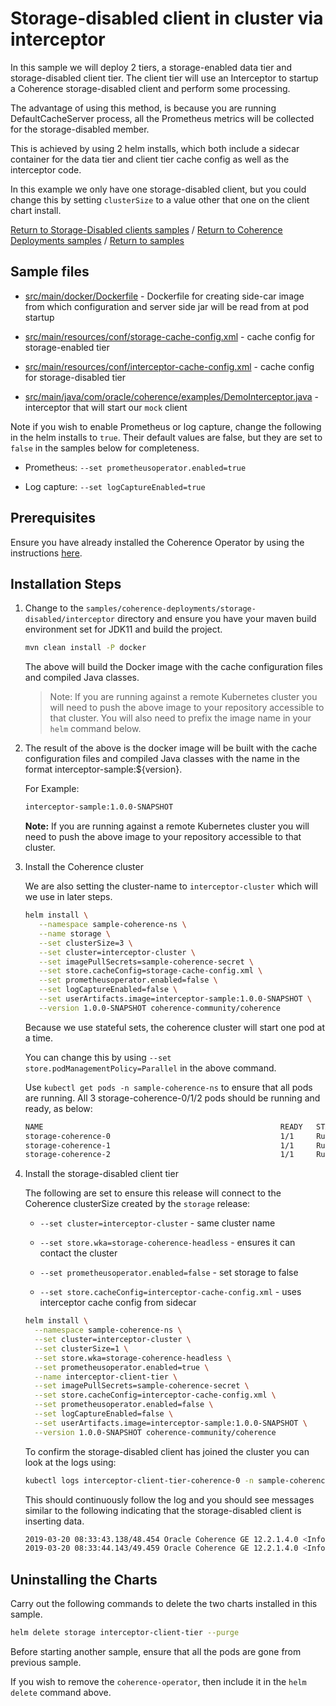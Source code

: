 # Storage-disabled client in cluster via interceptor

In this sample we will deploy 2 tiers, a storage-enabled data tier and
storage-disabled client tier. The client tier will use an Interceptor to
startup a Coherence storage-disabled client and perform some processing.

The advantage of using this method, is because you are running DefaultCacheServer
process, all the Prometheus metrics will be collected for the storage-disabled member.

This is achieved by using 2 helm installs, which both include a sidecar container
for the data tier and client tier cache config as well as the interceptor code.

In this example we only have one storage-disabled client, but you could change this by setting `clusterSize` to a value other that one on the client chart install.

[Return to Storage-Disabled clients samples](../) / [Return to Coherence Deployments samples](../../) / [Return to samples](../../../README.md#list-of-samples)

## Sample files

* [src/main/docker/Dockerfile](src/main/docker/Dockerfile) - Dockerfile for creating side-car image from which configuration
  and server side jar will be read from at pod startup

* [src/main/resources/conf/storage-cache-config.xml](src/main/resources/conf/storage-cache-config.xml) - cache config for storage-enabled tier

* [src/main/resources/conf/interceptor-cache-config.xml](src/main/resources/conf/interceptor-cache-config.xml) - cache config for storage-disabled tier

* [src/main/java/com/oracle/coherence/examples/DemoInterceptor.java](src/main/java/com/oracle/coherence/examples/DemoInterceptor.java) - interceptor that will start our `mock` client

Note if you wish to enable Prometheus or log capture, change the following in the helm installs to `true`. Their default values are false, but they are set to `false` in the samples below for completeness.

* Prometheus: `--set prometheusoperator.enabled=true`

* Log capture: `--set logCaptureEnabled=true`

## Prerequisites

Ensure you have already installed the Coherence Operator by using the instructions [here](here).

## Installation Steps

1. Change to the `samples/coherence-deployments/storage-disabled/interceptor` directory and ensure you have your maven build     
   environment set for JDK11 and build the project.

   ```bash
   mvn clean install -P docker
   ```

   The above will build the Docker image with the cache configuration files and compiled Java classes.

   > Note: If you are running against a remote Kubernetes cluster you will need to
   > push the above image to your repository accessible to that cluster. You will also need to 
   > prefix the image name in your `helm` command below.

1. The result of the above is the docker image will be built with the cache configuration files
   and compiled Java classes with the name in the format interceptor-sample:${version}.

   For Example:

   ```bash
   interceptor-sample:1.0.0-SNAPSHOT
   ```

   **Note:** If you are running against a remote Kubernetes cluster you will need to
   push the above image to your repository accessible to that cluster.


1. Install the Coherence cluster

   We are also setting the cluster-name to `interceptor-cluster` which will we use in later steps.

   ```bash
   helm install \
      --namespace sample-coherence-ns \
      --name storage \
      --set clusterSize=3 \
      --set cluster=interceptor-cluster \
      --set imagePullSecrets=sample-coherence-secret \
      --set store.cacheConfig=storage-cache-config.xml \
      --set prometheusoperator.enabled=false \
      --set logCaptureEnabled=false \
      --set userArtifacts.image=interceptor-sample:1.0.0-SNAPSHOT \
      --version 1.0.0-SNAPSHOT coherence-community/coherence
   ```

   Because we use stateful sets, the coherence cluster will start one pod at a time.
   
   You can change this by using `--set store.podManagementPolicy=Parallel` in the above command.
    
   Use `kubectl get pods -n sample-coherence-ns` to ensure that all pods are running.
   All 3 storage-coherence-0/1/2 pods should be running and ready, as below:

   ```bash
   NAME                                                     READY   STATUS    RESTARTS   AGE
   storage-coherence-0                                      1/1     Running   0          4m
   storage-coherence-1                                      1/1     Running   0          2m
   storage-coherence-2                                      1/1     Running   0          1m
   ```

1. Install the storage-disabled client tier

   The following are set to ensure this release will connect to the Coherence clusterSize
   created by the `storage` release:

   * `--set cluster=interceptor-cluster` - same cluster name

   * `--set store.wka=storage-coherence-headless` - ensures it can contact the cluster

   * `--set prometheusoperator.enabled=false` - set storage to false

   * `--set store.cacheConfig=interceptor-cache-config.xml` - uses interceptor cache config from sidecar

   ```bash
   helm install \
     --namespace sample-coherence-ns \
     --set cluster=interceptor-cluster \
     --set clusterSize=1 \
     --set store.wka=storage-coherence-headless \
     --set prometheusoperator.enabled=true \
     --name interceptor-client-tier \
     --set imagePullSecrets=sample-coherence-secret \
     --set store.cacheConfig=interceptor-cache-config.xml \
     --set prometheusoperator.enabled=false \
     --set logCaptureEnabled=false \
     --set userArtifacts.image=interceptor-sample:1.0.0-SNAPSHOT \
     --version 1.0.0-SNAPSHOT coherence-community/coherence
   ```

   To confirm the storage-disabled client has joined the cluster you can look at the logs using:

   ```bash
   kubectl logs interceptor-client-tier-coherence-0 -n sample-coherence-ns -f
   ```

   This should continuously follow the log and you should see messages similar to the following
   indicating that the storage-disabled client is inserting data.

   ```bash
   2019-03-20 08:33:43.138/48.454 Oracle Coherence GE 12.2.1.4.0 <Info> (thread=pool-1-thread-1, member=4): Inserted key=40, value=08:33:43
   2019-03-20 08:33:44.143/49.459 Oracle Coherence GE 12.2.1.4.0 <Info> (thread=pool-1-thread-1, member=4): Inserted key=41, value=08:33:44
   ```

## Uninstalling the Charts

Carry out the following commands to delete the two charts installed in this sample.

```bash
helm delete storage interceptor-client-tier --purge
```

Before starting another sample, ensure that all the pods are gone from previous sample.

If you wish to remove the `coherence-operator`, then include it in the `helm delete` command above.
